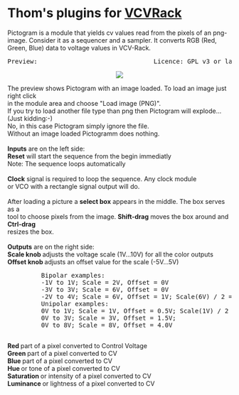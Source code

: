 # Thom's plugins for [VCVRack](https://vcvrack.com)

Pictogram is a module that yields cv values read from the pixels of an png-image.
Consider it as a sequencer and a sampler. It converts RGB (Red, Green, Blue) data
to voltage values in VCV-Rack.

<pre>Preview:                               Licence: GPL v3 or later</pre>
<p align="center">
   <img src="https://github.com/Thomas0105/Thoms/blob/master/images/Pictogram.png">
</p>
<p align="left">
   The preview shows Pictogram with an image loaded.
   To load an image just right click <br> in the module area
   and choose "Load image (PNG)".<br> If you try to load another
   file type than png then Pictogram will explode...(Just kidding:-)<br>
   No, in this case Pictogram simply ignore the file.<br>Without an image
   loaded Pictogramm does nothing.<br>
   <br>
   <b>Inputs</b> are on the left side:<br>
   <b>Reset</b> will start the sequence from the begin immediatly<br>
   Note: The sequence loops automatically<br><br>
   <b>Clock</b> signal is required to loop the sequence. Any clock module<br>
   or VCO with a rectangle signal output will do.<br>
   <br>
   After loading a picture a <b>select box</b> appears in the middle. The box serves as a<br>
   tool to choose pixels from the image. <b>Shift-drag</b> moves the box around and <b>Ctrl-drag</b><br>
   resizes the box.<br>
   <br>
   <b>Outputs</b> are on the right side:<br>
   <b>Scale knob </b>adjusts the voltage scale (1V...10V) for all the color outputs<br>
   <b>Offset knob </b>adjusts an offset value for the scale (-5V...5V)<br>
   <pre>
         Bipolar examples:
         -1V to 1V; Scale = 2V, Offset = 0V
         -3V to 3V; Scale = 6V, Offset = 0V
         -2V to 4V; Scale = 6V, Offset = 1V; Scale(6V) / 2 = 3V; Offset(1V) - 3V = -2V; 1V + 3V = 4V
         Unipolar examples:
         0V to 1V; Scale = 1V, Offset = 0.5V; Scale(1V) / 2 = Offset(0.5V); 0.5V - 0.5V = 0V; 0.5V + 0.5V = 1V
         0V to 3V; Scale = 3V, Offset = 1.5V;
         0V to 8V; Scale = 8V, Offset = 4.0V
   </pre>
   <b>Red </b>part of a pixel converted to Control Voltage<br>
   <b>Green </b>part of a pixel converted to CV<br>
   <b>Blue </b>part of a pixel converted to CV<br>
   <b>Hue </b>or tone of a pixel converted to CV<br>
   <b>Saturation </b>or intensity of a pixel converted to CV<br>
   <b>Luminance </b>or lightness of a pixel converted to CV<br>
   
   
   
   
   
   
   
   
   
   
   
   
</p>




